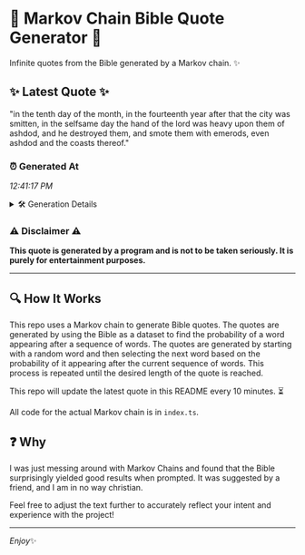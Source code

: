 # 📖 Markov Chain Bible Quote Generator 📖

Infinite quotes from the Bible generated by a Markov chain. ✨

## ✨ Latest Quote ✨
"in the tenth day of the month, in the fourteenth year after that the city was smitten, in the selfsame day the hand of the lord was heavy upon them of ashdod, and he destroyed them, and smote them with emerods, even ashdod and the coasts thereof."

### ⏰ Generated At
*12:41:17 PM*

<details>
    <summary>🛠️ Generation Details</summary>
    <p>
        <strong>🌱 Seed:</strong> in<br>
        <strong>🔄 Iterations:</strong> 46<br>
        <strong>📜 Context History:</strong><br>[ in ]: the<br>[ in, the ]: tenth<br>[ in, the, tenth ]: day<br>[ in, the, tenth, day ]: of<br>[ in, the, tenth, day, of ]: the<br>[ in, the, tenth, day, of, the ]: month,<br>[ the, tenth, day, of, the, month, ]: in<br>[ tenth, day, of, the, month,, in ]: the<br>[ day, of, the, month,, in, the ]: fourteenth<br>[ of, the, month,, in, the, fourteenth ]: year<br>[ the, month,, in, the, fourteenth, year ]: after<br>[ month,, in, the, fourteenth, year, after ]: that<br>[ in, the, fourteenth, year, after, that ]: the<br>[ the, fourteenth, year, after, that, the ]: city<br>[ fourteenth, year, after, that, the, city ]: was<br>[ year, after, that, the, city, was ]: smitten,<br>[ after, that, the, city, was, smitten, ]: in<br>[ that, the, city, was, smitten,, in ]: the<br>[ the, city, was, smitten,, in, the ]: selfsame<br>[ city, was, smitten,, in, the, selfsame ]: day<br>[ was, smitten,, in, the, selfsame, day ]: the<br>[ smitten,, in, the, selfsame, day, the ]: hand<br>[ in, the, selfsame, day, the, hand ]: of<br>[ the, selfsame, day, the, hand, of ]: the<br>[ selfsame, day, the, hand, of, the ]: lord<br>[ day, the, hand, of, the, lord ]: was<br>[ the, hand, of, the, lord, was ]: heavy<br>[ hand, of, the, lord, was, heavy ]: upon<br>[ of, the, lord, was, heavy, upon ]: them<br>[ the, lord, was, heavy, upon, them ]: of<br>[ lord, was, heavy, upon, them, of ]: ashdod,<br>[ was, heavy, upon, them, of, ashdod, ]: and<br>[ heavy, upon, them, of, ashdod,, and ]: he<br>[ upon, them, of, ashdod,, and, he ]: destroyed<br>[ them, of, ashdod,, and, he, destroyed ]: them,<br>[ of, ashdod,, and, he, destroyed, them, ]: and<br>[ ashdod,, and, he, destroyed, them,, and ]: smote<br>[ and, he, destroyed, them,, and, smote ]: them<br>[ he, destroyed, them,, and, smote, them ]: with<br>[ destroyed, them,, and, smote, them, with ]: emerods,<br>[ them,, and, smote, them, with, emerods, ]: even<br>[ and, smote, them, with, emerods,, even ]: ashdod<br>[ smote, them, with, emerods,, even, ashdod ]: and<br>[ them, with, emerods,, even, ashdod, and ]: the<br>[ with, emerods,, even, ashdod, and, the ]: coasts<br>[ emerods,, even, ashdod, and, the, coasts ]: thereof.<br>
    </p>
</details>

### ⚠️ Disclaimer ⚠️
**This quote is generated by a program and is not to be taken seriously. It is purely for entertainment purposes.**

---

## 🔍 How It Works

This repo uses a Markov chain to generate Bible quotes. The quotes are generated by using the Bible as a dataset to find the probability of a word appearing after a sequence of words. The quotes are generated by starting with a random word and then selecting the next word based on the probability of it appearing after the current sequence of words. This process is repeated until the desired length of the quote is reached.

This repo will update the latest quote in this README every 10 minutes. ⏳

All code for the actual Markov chain is in `index.ts`.

## ❓ Why

I was just messing around with Markov Chains and found that the Bible surprisingly yielded good results when prompted. 
It was suggested by a friend, and I am in no way christian.

Feel free to adjust the text further to accurately reflect your intent and experience with the project!

---

*Enjoy*✨
